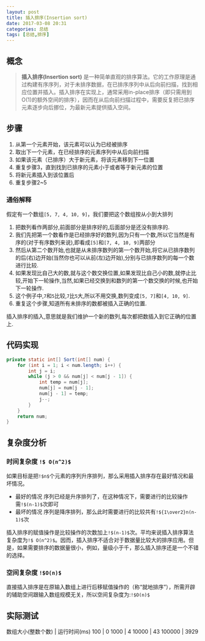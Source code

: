 ```yaml
---
layout: post
title: 插入排序(Insertion sort)
date: 2017-03-08 20:31
categories: 总结
tags: [总结,排序]
---
```

## 概念
> **插入排序(Insertion sort)** 是一种简单直观的排序算法。它的工作原理是通过构建有序序列，对于未排序数据，在已排序序列中从后向前扫描，找到相应位置并插入。插入排序在实现上，通常采用in-place排序（即只需用到O(1)的额外空间的排序），因而在从后向前扫描过程中，需要反复把已排序元素逐步向后挪位，为最新元素提供插入空间。

## 步骤
1. 从第一个元素开始，该元素可以认为已经被排序
2. 取出下一个元素，在已经排序的元素序列中从后向前扫描
3. 如果该元素（已排序）大于新元素，将该元素移到下一位置
4. 重复步骤3，直到找到已排序的元素小于或者等于新元素的位置
5. 将新元素插入到该位置后
6. 重复步骤2~5

### 通俗解释
假定有一个数组`[5, 7, 4, 10, 9]`，我们要把这个数组按从小到大排列
1. 把数列看作两部分,前面部分是排序好的,后面部分是还没有排序的.
2. 我们先把第一个数看作是已经排序好的数列,因为只有一个数,所以它当然是有序的(对于有序数列来说),即看成`[5]`和`[7, 4, 10, 9]`两部分
3. 然后从第二个数开始,也就是从未排序数列的第一个数开始,将它从已排序数列的后(右)边开始(当然你也可以从前(左)边开始),分别与已排序数列的每一个数进行比较.
4. 如果发现比自己大的数,就与这个数交换位置,如果发现比自己小的数,就停止比较,开始下一轮操作,当然,如果已经交换到和数列的第一个数交换的时候,也开始下一轮操作.
5. 这个例子中,`7`和`5`比较,`7`比`5`大,所以不用交换,数列变成`[5, 7]`和`[4, 10, 9]`.
6. 重复这个步骤,知道所有未排序的数都被插入正确的位置.

插入排序的插入,意思就是我们维护一个新的数列,每次都把数插入到它正确的位置上.

## 代码实现
```java
private static int[] Sort(int[] num) {
    for (int i = 1; i < num.length; i++) {
        int j = i;
        while (j > 0 && num[j] < num[j - 1]) {
            int temp = num[j];
            num[j] = num[j - 1];
            num[j - 1] = temp;
            j--;
        }
    }
    return num;
}
```
## 复杂度分析
### 时间复杂度 `!$ O(n^2)$`
如果目标是把`!$n$`个元素的序列升序排列，那么采用插入排序存在最好情况和最坏情况。
- 最好的情况
序列已经是升序排列了，在这种情况下，需要进行的比较操作需`!$(n-1)$`次即可
- 最坏的情况
序列是降序排列，那么此时需要进行的比较共有`!${1\over2}n(n-1)$`次

插入排序的赋值操作是比较操作的次数加上`!$(n-1)$`次。平均来说插入排序算法复杂度为`!$ O(n^2)$`。因而，插入排序不适合对于数据量比较大的排序应用。但是，如果需要排序的数据量很小，例如，量级小于千，那么插入排序还是一个不错的选择。
### 空间复杂度 `!$O(n)$`
直接插入排序是在原输入数组上进行后移赋值操作的（称“就地排序”），所需开辟的辅助空间跟输入数组规模无关，所以空间复杂度为:`!$O(n)$`

## 实际测试

数组大小(整数个数) | 运行时间(ms)
100 | 0
1000 | 4
10000 | 43
100000 | 3929